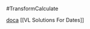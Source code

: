 #TransformCalculate 

[doca](https://vega.github.io/vega/docs/expressions)
[[VL Solutions For Dates]]